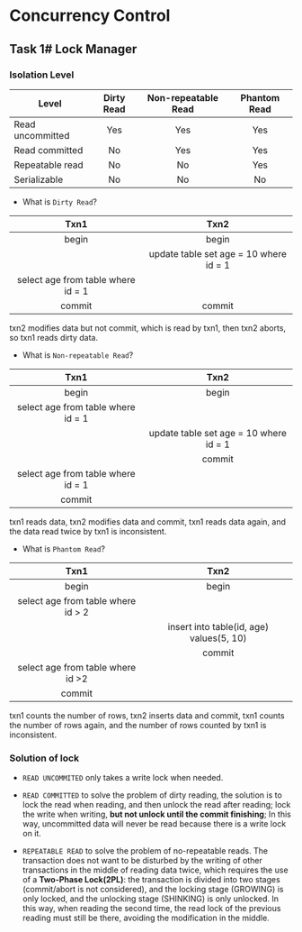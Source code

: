 # Concurrency Control

## Task 1# Lock Manager

### Isolation Level

| Level            | Dirty Read | Non-repeatable Read | Phantom Read |
|------------------|:----------:|:-------------------:|:------------:|
| Read uncommitted |     Yes    |         Yes         |      Yes     |
| Read committed   |     No     |         Yes         |      Yes     |
| Repeatable read  |     No     |          No         |      Yes     |
| Serializable     |     No     |          No         |      No      |

- What is `Dirty Read`?

|                Txn1                |                  Txn2                  |
|:----------------------------------:|:--------------------------------------:|
|                begin               |                  begin                 |
|                                    | update table set age = 10 where id = 1 |
| select age from table where id = 1 |                                        |
|               commit               |                 commit                 |

txn2 modifies data but not commit, which is read by txn1, then txn2 aborts, so txn1 reads dirty data.

- What is `Non-repeatable Read`?

|                Txn1                |                  Txn2                  |
|:----------------------------------:|:--------------------------------------:|
|                begin               |                  begin                 |
| select age from table where id = 1 |                                        |
|                                    | update table set age = 10 where id = 1 |
|                                    |                 commit                 |
| select age from table where id = 1 |                                        |
|               commit               |                                        |

txn1 reads data, txn2 modifies data and commit, txn1 reads data again, and the data read twice by txn1 is inconsistent.

- What is `Phantom Read`?

|                Txn1                |                   Txn2                   |
|:----------------------------------:|:----------------------------------------:|
|                begin               |                   begin                  |
| select age from table where id > 2 |                                          |
|                                    | insert into table(id, age) values(5, 10) |
|                                    |                  commit                  |
|  select age from table where id >2 |                                          |
|               commit               |                                          |

txn1 counts the number of rows, txn2 inserts data and commit, txn1 counts the number of rows again, and the number of rows counted by txn1 is inconsistent.

### Solution of lock

- `READ UNCOMMITED` only takes a write lock when needed.

- `READ COMMITTED` to solve the problem of dirty reading, the solution is to lock the read when reading, and then unlock the read after reading; lock the write when writing, **but not unlock until the commit finishing**; In this way, uncommitted data will never be read because there is a write lock on it.

- `REPEATABLE READ` to solve the problem of no-repeatable reads. The transaction does not want to be disturbed by the writing of other transactions in the middle of reading data twice, which requires the use of a **Two-Phase Lock(2PL)**: the transaction is divided into two stages (commit/abort is not considered), and the locking stage (GROWING) is only locked, and the unlocking stage (SHINKING) is only unlocked. In this way, when reading the second time, the read lock of the previous reading must still be there, avoiding the modification in the middle.




